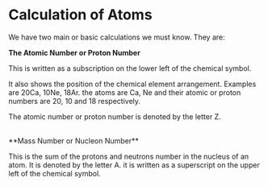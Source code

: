 # Calculation of Atoms

We have two main or basic calculations we must know. They are:

**The Atomic Number or Proton Number**


This is written as a subscription on the lower left of the chemical symbol.

It also shows the position of the chemical element arrangement. Examples are 20Ca, 10Ne, 18Ar. the atoms are Ca, Ne and their atomic or proton numbers are 20, 10 and 18 respectively.

The atomic number or proton number is denoted by the letter Z.


<br>
**Mass Number or Nucleon Number**

This is the sum of the protons and neutrons number in the nucleus of an atom. It is denoted by the letter A. it is written as a superscript on the upper left of the chemical symbol.




